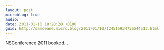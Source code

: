 ```yaml
---
layout: post
microblog: true
audio: 
date: 2011-01-10 18:20:28 +0100
guid: http://samdeane.micro.blog/2011/01/10/t24515934756544512.html
---
```

NSConference 2011 booked...
